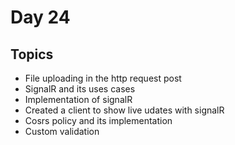 # Day 24

## Topics

- File uploading in the http request post
- SignalR and its uses cases
- Implementation of signalR
- Created a client to show live udates with signalR
- Cosrs policy and its implementation
- Custom validation